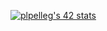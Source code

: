 [![plpelleg's 42 stats](https://badge42.vercel.app/api/v2/cl5vgwoso006309l6jybx8jho/stats?cursusId=21&coalitionId=125)](https://github.com/JaeSeoKim/badge42)

